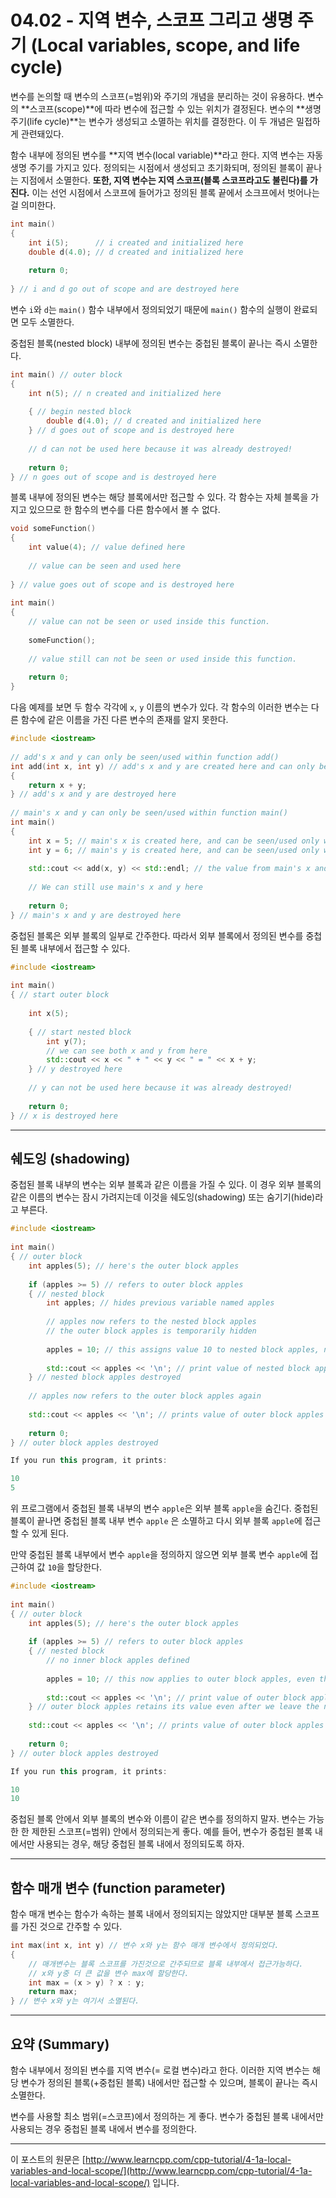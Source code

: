 # 04.02 - 지역 변수, 스코프 그리고 생명 주기 (Local variables, scope, and life cycle)

변수를 논의할 때 변수의 스코프(=범위)와 주기의 개념을 분리하는 것이 유용하다. 변수의 **스코프(scope)**에 따라 변수에 접근할 수 있는 위치가 결정된다. 변수의 **생명 주기(life cycle)**는 변수가 생성되고 소멸하는 위치를 결정한다. 이 두 개념은 밀접하게 관련돼있다.

함수 내부에 정의된 변수를 **지역 변수(local variable)**라고 한다. 지역 변수는 자동 생명 주기를 가지고 있다. 정의되는 시점에서 생성되고 초기화되며, 정의된 블록이 끝나는 지점에서 소멸한다. **또한, 지역 변수는 지역 스코프(블록 스코프라고도 불린다)를 가진다.** 이는 선언 시점에서 스코프에 들어가고 정의된 블록 끝에서 소크프에서 벗어나는 걸 의미한다.

```cpp
int main()
{
    int i(5);      // i created and initialized here
    double d(4.0); // d created and initialized here
 
    return 0;
 
} // i and d go out of scope and are destroyed here
```

변수 `i`와 `d`는 `main()` 함수 내부에서 정의되었기 때문에 `main()` 함수의 실행이 완료되면 모두 소멸한다.

중첩된 블록(nested block) 내부에 정의된 변수는 중첩된 블록이 끝나는 즉시 소멸한다.

```cpp
int main() // outer block
{
    int n(5); // n created and initialized here
 
    { // begin nested block
        double d(4.0); // d created and initialized here
    } // d goes out of scope and is destroyed here
 
    // d can not be used here because it was already destroyed!
 
    return 0;
} // n goes out of scope and is destroyed here
```

블록 내부에 정의된 변수는 해당 블록에서만 접근할 수 있다. 각 함수는 자체 블록을 가지고 있으므로 한 함수의 변수를 다른 함수에서 볼 수 없다.

```cpp
void someFunction()
{
    int value(4); // value defined here
 
    // value can be seen and used here
 
} // value goes out of scope and is destroyed here
 
int main()
{
    // value can not be seen or used inside this function.
 
    someFunction();
 
    // value still can not be seen or used inside this function.
 
    return 0;
}
```

다음 예제를 보면 두 함수 각각에  `x`, `y` 이름의 변수가 있다. 각 함수의 이러한 변수는 다른 함수에 같은 이름을 가진 다른 변수의 존재를 알지 못한다.

```cpp
#include <iostream>
 
// add's x and y can only be seen/used within function add() 
int add(int x, int y) // add's x and y are created here and can only be seen/used within add() after this point
{
    return x + y;
} // add's x and y are destroyed here
 
// main's x and y can only be seen/used within function main() 
int main()
{
    int x = 5; // main's x is created here, and can be seen/used only within main() after this point
    int y = 6; // main's y is created here, and can be seen/used only within main() after this point
 
    std::cout << add(x, y) << std::endl; // the value from main's x and y are copied into add's x and y
 
    // We can still use main's x and y here
 
    return 0;
} // main's x and y are destroyed here
```

중첩된 블록은 외부 블록의 일부로 간주한다. 따라서 외부 블록에서 정의된 변수를 중첩된 블록 내부에서 접근할 수 있다.

```cpp
#include <iostream>
 
int main()
{ // start outer block
 
    int x(5);
 
    { // start nested block
        int y(7);
        // we can see both x and y from here
        std::cout << x << " + " << y << " = " << x + y;
    } // y destroyed here
 
    // y can not be used here because it was already destroyed!
 
    return 0;
} // x is destroyed here
```

---

## 쉐도잉 (shadowing)

중첩된 블록 내부의 변수는 외부 블록과 같은 이름을 가질 수 있다. 이 경우 외부 블록의 같은 이름의 변수는 잠시 가려지는데 이것을 쉐도잉(shadowing) 또는 숨기기(hide)라고 부른다.

```cpp
#include <iostream>
 
int main()
{ // outer block
    int apples(5); // here's the outer block apples
 
    if (apples >= 5) // refers to outer block apples
    { // nested block
        int apples; // hides previous variable named apples
 
        // apples now refers to the nested block apples
        // the outer block apples is temporarily hidden
 
        apples = 10; // this assigns value 10 to nested block apples, not outer block apples
 
        std::cout << apples << '\n'; // print value of nested block apples
    } // nested block apples destroyed
 
    // apples now refers to the outer block apples again
 
    std::cout << apples << '\n'; // prints value of outer block apples
 
    return 0;
} // outer block apples destroyed

If you run this program, it prints:

10
5
```

위 프로그램에서 중첩된 블록 내부의 변수 `apple`은 외부 블록 `apple`을 숨긴다. 중첩된 블록이 끝나면 중첩된 블록 내부 변수 `apple` 은 소멸하고 다시 외부 블록 `apple`에 접근할 수 있게 된다.

만약 중첩된 블록 내부에서 변수 `apple`을 정의하지 않으면 외부 블록 변수 `apple`에 접근하여 값 `10`을 할당한다.

```cpp
#include <iostream>
 
int main()
{ // outer block
    int apples(5); // here's the outer block apples
 
    if (apples >= 5) // refers to outer block apples
    { // nested block
        // no inner block apples defined
 
        apples = 10; // this now applies to outer block apples, even though we're in an inner block
 
        std::cout << apples << '\n'; // print value of outer block apples
    } // outer block apples retains its value even after we leave the nested block
 
    std::cout << apples << '\n'; // prints value of outer block apples
 
    return 0;
} // outer block apples destroyed

If you run this program, it prints:

10
10
```

중첩된 블록 안에서 외부 블록의 변수와 이름이 같은 변수를 정의하지 말자. 변수는 가능한 한 제한된 스코프(=범위) 안에서  정의되는게 좋다. 예를 들어, 변수가 중첩된 블록 내에서만 사용되는 경우, 해당 중첩된 블록 내에서 정의되도록 하자.

---

## 함수 매개 변수 (function parameter)

함수 매개 변수는 함수가 속하는 블록 내에서 정의되지는 않았지만 대부분 블록 스코프를 가진 것으로 간주할 수 있다.

```cpp
int max(int x, int y) // 변수 x와 y는 함수 매개 변수에서 정의되었다.
{
    // 매개변수는 블록 스코프를 가진것으로 간주되므로 블록 내부에서 접근가능하다.
    // x와 y중 더 큰 값을 변수 max에 할당한다.
    int max = (x > y) ? x : y;
    return max;
} // 변수 x와 y는 여기서 소멸된다.
```

---

## 요약 (Summary)

함수 내부에서 정의된 변수를 지역 변수(= 로컬 변수)라고 한다. 이러한 지역 변수는 해당 변수가 정의된 블록(+중첩된 블록) 내에서만 접근할 수 있으며, 블록이 끝나는 즉시 소멸한다.

변수를 사용할 최소 범위(=스코프)에서 정의하는 게 좋다. 변수가 중첩된 블록 내에서만 사용되는 경우 중첩된 블록 내에서 변수를 정의한다.

---

이 포스트의 원문은 [http://www.learncpp.com/cpp-tutorial/4-1a-local-variables-and-local-scope/](http://www.learncpp.com/cpp-tutorial/4-1a-local-variables-and-local-scope/) 입니다.